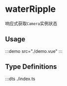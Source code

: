 # waterRipple

响应式获取`Camera`实例状态

## Usage

:::demo src="./demo.vue"
:::

## Type Definitions

:::dts ./index.ts
